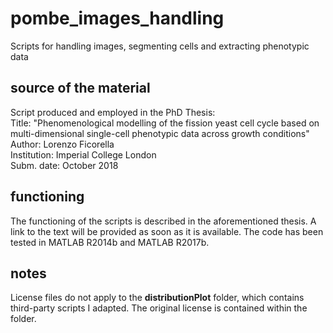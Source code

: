 # pombe_images_handling
Scripts for handling images, segmenting cells and extracting phenotypic data

## source of the material
Script produced and employed in the PhD Thesis: \
Title: "Phenomenological modelling of the fission yeast cell cycle based on multi-dimensional single-cell phenotypic data across growth conditions" \
Author: Lorenzo Ficorella \
Institution: Imperial College London \
Subm. date: October 2018

## functioning
The functioning of the scripts is described in the aforementioned thesis. A link to the text will be provided as soon as it is available.
The code has been tested in MATLAB R2014b and MATLAB R2017b.

## notes
License files do not apply to the **distributionPlot** folder, which contains third-party scripts I adapted. The original license is contained within the folder.
